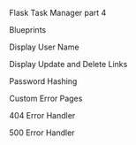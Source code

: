 Flask Task Manager part 4


Blueprints


Display User Name


Display Update and Delete Links


Password Hashing


Custom Error Pages


404 Error Handler


500 Error Handler



